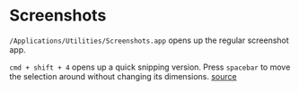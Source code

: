 Screenshots
===

`/Applications/Utilities/Screenshots.app` opens up the regular screenshot app.

`cmd + shift + 4` opens up a quick snipping version. Press `spacebar` to move
the selection around without changing its dimensions.
[source](https://twitter.com/denisenepraunig/status/1404722596273442819)
